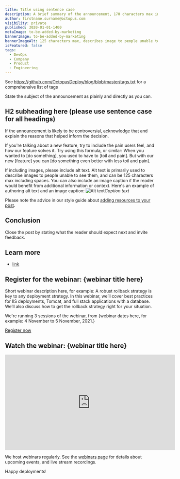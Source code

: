 ```yaml
---
title: Title using sentence case
description: A brief summary of the announcement, 170 characters max including spaces.
author: firstname.surname@octopus.com
visibility: private
published: 3020-01-01-1400
metaImage: to-be-added-by-marketing
bannerImage: to-be-added-by-marketing
bannerImageAlt: 125 characters max, describes image to people unable to see it.
isFeatured: false
tags: 
  - DevOps
  - Company
  - Product
  - Engineering
---
```


See https://github.com/OctopusDeploy/blog/blob/master/tags.txt for a comprehensive list of tags

State the subject of the announcement as plainly and directly as you can.

## H2 subheading here (please use sentence case for all headings)

If the announcement is likely to be controversial, acknowledge that and explain the reasons that helped inform the decision.

If you're talking about a new feature, try to include the pain users feel, and how our feature solves it. Try using this formula, or similar: When you wanted to [do something], you used to have to [toil and pain]. But with our new [feature] you can [do something even better with less toil and pain].

If including images, please include alt text. Alt text is primarily used to describe images to people unable to see them, and can be 125 characters max including spaces. You can also include an image caption if the reader would benefit from additional information or context.
Here's an example of authoring alt text and an image caption:
![Alt text](image.png)*Caption text*

Please note the advice in our style guide about [adding resources to your post](https://www.octopus.design/932c0f1a9/p/901d2a-blog-content-basics/t/01404d).

## Conclusion

Close the post by stating what the reader should expect next and invite feedback.

## Learn more

- [link](https://www.example.com/resource)

## Register for the webinar: {webinar title here}

Short webinar description here, for example: A robust rollback strategy is key to any deployment strategy. In this webinar, we’ll cover best practices for IIS deployments, Tomcat, and full stack applications with a database. We’ll also discuss how to get the rollback strategy right for your situation. 

We're running 3 sessions of the webinar, from {webinar dates here, for example: 4 November to 5 November, 2021.}

<span><a class="btn btn-success" href="/events/rollback-strategies-with-octopus-deploy">Register now</a></span>

## Watch the webinar: {webinar title here}

<iframe width="560" height="315" src="https://www.youtube.com/embed/F_V7r80aDbo" title="YouTube video player" frameborder="0" allow="accelerometer; autoplay; clipboard-write; encrypted-media; gyroscope; picture-in-picture" allowfullscreen></iframe>

We host webinars regularly. See the [webinars page](https://octopus.com/events) for details about upcoming events, and live stream recordings.

Happy deployments!
